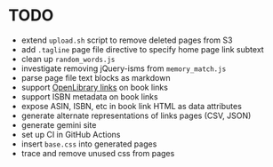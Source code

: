 # TODO

- extend `upload.sh` script to remove deleted pages from S3 
- add `.tagline` page file directive to specify home page link subtext
- clean up `random_words.js`
- investigate removing jQuery-isms from `memory_match.js`
- parse page file text blocks as markdown
- support [OpenLibrary links](https://openlibrary.org/dev/docs/api/books) on book links
- support ISBN metadata on book links
- expose ASIN, ISBN, etc in book link HTML as data attributes
- generate alternate representations of links pages (CSV, JSON)
- generate gemini site
- set up CI in GitHub Actions
- insert `base.css` into generated pages
- trace and remove unused css from pages
